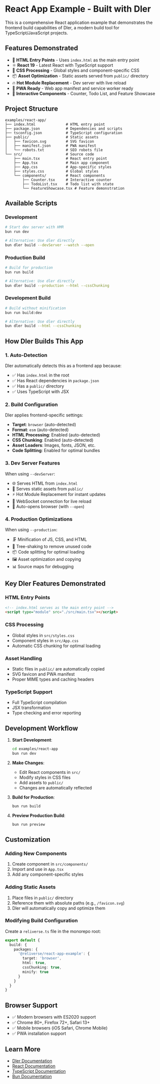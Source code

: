 # React App Example - Built with Dler

This is a comprehensive React application example that demonstrates the frontend build capabilities of Dler, a modern build tool for TypeScript/JavaScript projects.

## Features Demonstrated

- 🚀 **HTML Entry Points** - Uses `index.html` as the main entry point
- ⚛️ **React 19** - Latest React with TypeScript support
- 🎨 **CSS Processing** - Global styles and component-specific CSS
- 📦 **Asset Optimization** - Static assets served from `public/` directory
- 🔥 **Hot Module Replacement** - Dev server with live reload
- 📱 **PWA Ready** - Web app manifest and service worker ready
- 🎯 **Interactive Components** - Counter, Todo List, and Feature Showcase

## Project Structure

```
examples/react-app/
├── index.html              # HTML entry point
├── package.json            # Dependencies and scripts
├── tsconfig.json           # TypeScript configuration
├── public/                 # Static assets
│   ├── favicon.svg         # SVG favicon
│   ├── manifest.json       # PWA manifest
│   └── robots.txt          # SEO robots file
└── src/                    # Source code
    ├── main.tsx            # React entry point
    ├── App.tsx             # Main app component
    ├── App.css             # App-specific styles
    ├── styles.css          # Global styles
    └── components/         # React components
        ├── Counter.tsx     # Interactive counter
        ├── TodoList.tsx    # Todo list with state
        └── FeatureShowcase.tsx # Feature demonstration
```

## Available Scripts

### Development
```bash
# Start dev server with HMR
bun run dev

# Alternative: Use dler directly
bun dler build --devServer --watch --open
```

### Production Build
```bash
# Build for production
bun run build

# Alternative: Use dler directly
bun dler build --production --html --cssChunking
```

### Development Build
```bash
# Build without minification
bun run build:dev

# Alternative: Use dler directly
bun dler build --html --cssChunking
```

## How Dler Builds This App

### 1. Auto-Detection
Dler automatically detects this as a frontend app because:
- ✅ Has `index.html` in the root
- ✅ Has React dependencies in `package.json`
- ✅ Has a `public/` directory
- ✅ Uses TypeScript with JSX

### 2. Build Configuration
Dler applies frontend-specific settings:
- **Target**: `browser` (auto-detected)
- **Format**: `esm` (auto-detected)
- **HTML Processing**: Enabled (auto-detected)
- **CSS Chunking**: Enabled (auto-detected)
- **Asset Loaders**: Images, fonts, JSON, etc.
- **Code Splitting**: Enabled for optimal bundles

### 3. Dev Server Features
When using `--devServer`:
- 🌐 Serves HTML from `index.html`
- 📁 Serves static assets from `public/`
- ⚡ Hot Module Replacement for instant updates
- 🔄 WebSocket connection for live reload
- 🎯 Auto-opens browser (with `--open`)

### 4. Production Optimizations
When using `--production`:
- 🗜️ Minification of JS, CSS, and HTML
- 🌳 Tree-shaking to remove unused code
- 📦 Code splitting for optimal loading
- 🖼️ Asset optimization and copying
- 📊 Source maps for debugging

## Key Dler Features Demonstrated

### HTML Entry Points
```html
<!-- index.html serves as the main entry point -->
<script type="module" src="./src/main.tsx"></script>
```

### CSS Processing
- Global styles in `src/styles.css`
- Component styles in `src/App.css`
- Automatic CSS chunking for optimal loading

### Asset Handling
- Static files in `public/` are automatically copied
- SVG favicon and PWA manifest
- Proper MIME types and caching headers

### TypeScript Support
- Full TypeScript compilation
- JSX transformation
- Type checking and error reporting

## Development Workflow

1. **Start Development**:
   ```bash
   cd examples/react-app
   bun run dev
   ```

2. **Make Changes**:
   - Edit React components in `src/`
   - Modify styles in CSS files
   - Add assets to `public/`
   - Changes are automatically reflected

3. **Build for Production**:
   ```bash
   bun run build
   ```

4. **Preview Production Build**:
   ```bash
   bun run preview
   ```

## Customization

### Adding New Components
1. Create component in `src/components/`
2. Import and use in `App.tsx`
3. Add any component-specific styles

### Adding Static Assets
1. Place files in `public/` directory
2. Reference them with absolute paths (e.g., `/favicon.svg`)
3. Dler will automatically copy and optimize them

### Modifying Build Configuration
Create a `reliverse.ts` file in the monorepo root:
```typescript
export default {
  build: {
    packages: {
      '@reliverse/react-app-example': {
        target: 'browser',
        html: true,
        cssChunking: true,
        minify: true
      }
    }
  }
}
```

## Browser Support

- ✅ Modern browsers with ES2020 support
- ✅ Chrome 80+, Firefox 72+, Safari 13+
- ✅ Mobile browsers (iOS Safari, Chrome Mobile)
- ✅ PWA installation support

## Learn More

- [Dler Documentation](../../README.md)
- [React Documentation](https://react.dev/)
- [TypeScript Documentation](https://www.typescriptlang.org/)
- [Bun Documentation](https://bun.sh/docs)
